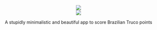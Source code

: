 <div align="center">
  <div display="block">
    <a href="https://github.com/jolucas245/tentosapp/releases/download/v1.0-ouros/tentos-v1.0.apk">
      <img src="https://user-images.githubusercontent.com/65248543/178760730-248a62ab-a414-437d-8392-4a2a943585ab.png"/>
    </a>
  </div>
  <div align="center">
    <img src="https://user-images.githubusercontent.com/65248543/178626556-c6c91706-b03e-4116-bc8b-99619e6095c0.png"/>
    <p>A stupidly minimalistic and beautiful app to score Brazilian Truco points</p>
  </div>
</div>


